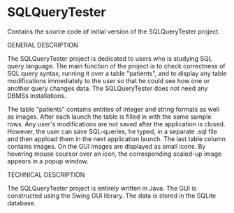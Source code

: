 SQLQueryTester
==============

Contains the source code of initial version of the SQLQueryTester project.

GENERAL DESCRIPTION

The SQLQueryTester project is dedicated to users who is studying SQL query language. The main function of the project is to check correctness of SQL query syntax, running it over a table "patients", and to display any table modifications immediately to the user so that he could see how one or another query changes data. The SQLQueryTester does not need any DBMSs installations.

The table "patients" contains entities of integer and string formats as well as images. After each launch the table is filled in with the same sample rows. Any user's modifications are not saved after the application is closed. However, the user can save SQL-queries, he typed, in a separate .sql file and then appload them in the next application launch. The last table column contains images. On the GUI images are displayed as small icons. By hovering mouse coursor over an icon, the corresponding scaled-up image appears in a popup window.

TECHNICAL DESCRIPTION

The SQLQueryTester project is entirely written in Java. The GUI is constructed using the Swing GUI library.
The data is stored in the SQLite database.